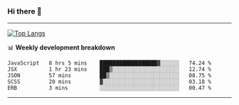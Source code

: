 ### Hi there 👋

-------
[![Top Langs](https://github-readme-stats.vercel.app/api/top-langs/?username=ashish-r)](https://github.com/anuraghazra/github-readme-stats)

📊 **Weekly development breakdown**
<!--START_SECTION:waka-->
```text
JavaScript   8 hrs 5 mins    ██████████████████▓░░░░░░   74.24 % 
JSX          1 hr 23 mins    ███▒░░░░░░░░░░░░░░░░░░░░░   12.74 % 
JSON         57 mins         ██▒░░░░░░░░░░░░░░░░░░░░░░   08.75 % 
SCSS         20 mins         ▓░░░░░░░░░░░░░░░░░░░░░░░░   03.18 % 
ERB          3 mins          ░░░░░░░░░░░░░░░░░░░░░░░░░   00.47 % 
```
<!--END_SECTION:waka-->
-------

<!--
**ashish-r/ashish-r** is a ✨ _special_ ✨ repository because its `README.md` (this file) appears on your GitHub profile.

Here are some ideas to get you started:

- 🔭 I’m currently working on ...
- 🌱 I’m currently learning ...
- 👯 I’m looking to collaborate on ...
- 🤔 I’m looking for help with ...
- 💬 Ask me about ...
- 📫 How to reach me: ...
- 😄 Pronouns: ...
- ⚡ Fun fact: ...
-->
